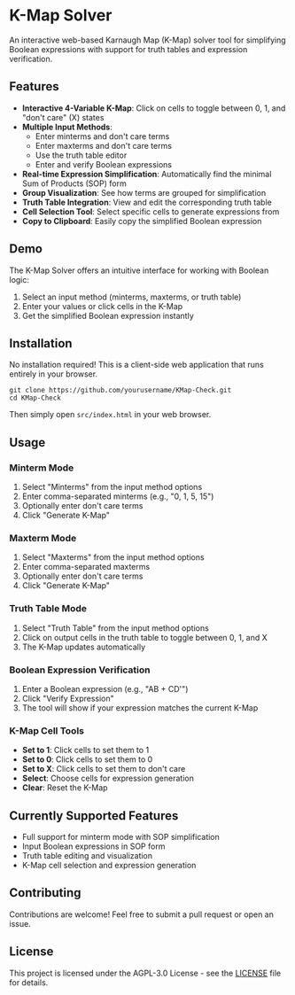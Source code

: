 # K-Map Solver

An interactive web-based Karnaugh Map (K-Map) solver tool for simplifying Boolean expressions with support for truth tables and expression verification.

## Features

- **Interactive 4-Variable K-Map**: Click on cells to toggle between 0, 1, and "don't care" (X) states
- **Multiple Input Methods**:
  - Enter minterms and don't care terms
  - Enter maxterms and don't care terms
  - Use the truth table editor
  - Enter and verify Boolean expressions
- **Real-time Expression Simplification**: Automatically find the minimal Sum of Products (SOP) form
- **Group Visualization**: See how terms are grouped for simplification
- **Truth Table Integration**: View and edit the corresponding truth table
- **Cell Selection Tool**: Select specific cells to generate expressions from
- **Copy to Clipboard**: Easily copy the simplified Boolean expression

## Demo

The K-Map Solver offers an intuitive interface for working with Boolean logic:

1. Select an input method (minterms, maxterms, or truth table)
2. Enter your values or click cells in the K-Map
3. Get the simplified Boolean expression instantly

## Installation

No installation required! This is a client-side web application that runs entirely in your browser.

```
git clone https://github.com/yourusername/KMap-Check.git
cd KMap-Check
```

Then simply open `src/index.html` in your web browser.

## Usage

### Minterm Mode

1. Select "Minterms" from the input method options
2. Enter comma-separated minterms (e.g., "0, 1, 5, 15")
3. Optionally enter don't care terms
4. Click "Generate K-Map"

### Maxterm Mode

1. Select "Maxterms" from the input method options
2. Enter comma-separated maxterms
3. Optionally enter don't care terms
4. Click "Generate K-Map"

### Truth Table Mode

1. Select "Truth Table" from the input method options
2. Click on output cells in the truth table to toggle between 0, 1, and X
3. The K-Map updates automatically

### Boolean Expression Verification

1. Enter a Boolean expression (e.g., "AB + CD'")
2. Click "Verify Expression"
3. The tool will show if your expression matches the current K-Map

### K-Map Cell Tools

- **Set to 1**: Click cells to set them to 1
- **Set to 0**: Click cells to set them to 0
- **Set to X**: Click cells to set them to don't care
- **Select**: Choose cells for expression generation
- **Clear**: Reset the K-Map

## Currently Supported Features

- Full support for minterm mode with SOP simplification
- Input Boolean expressions in SOP form
- Truth table editing and visualization
- K-Map cell selection and expression generation

## Contributing

Contributions are welcome! Feel free to submit a pull request or open an issue.

## License

This project is licensed under the AGPL-3.0 License - see the [LICENSE](LICENSE) file for details.